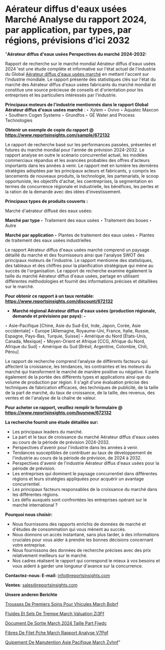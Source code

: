 # Aérateur diffus d'eaux usées Marché Analyse du rapport 2024, par application, par types, par régions, prévisions d’ici 2032

"<strong>Aérateur diffus d'eaux usées Perspectives du marché 2024-2032:</strong>

Rapport de recherche sur le marché mondial Aérateur diffus d'eaux usées 2024 'est une étude complète et informative sur l'état actuel de l'industrie du Global <a href=https://www.reportsinsights.com/sample/672132>Aérateur diffus d'eaux usées marché</a> en mettant l'accent sur l'industrie mondiale. Le rapport présente des statistiques clés sur l'état du marché des Aérateur diffus d'eaux usées fabricants du marché mondial et constitue une source précieuse de conseils et d'orientation pour les entreprises et les particuliers intéressés par l'industrie.

<strong>Principaux moteurs de l'industrie mentionnés dans le rapport Global Aérateur diffus d'eaux usées marché</strong> :
‣ Xylem
‣ Ovivo
‣ Aquatec Maxcon
‣ Southern Cogen Systems
‣ Grundfos
‣ GE Water and Process Technologies

<strong>Obtenir un exemple de copie du rapport @ <a href=https://www.reportsinsights.com/sample/672132>https://www.reportsinsights.com/sample/672132</a></strong>

Le rapport de recherche basé sur les performances passées, présentes et futures du marché mondial pour l'année de prévision 2024-2032. Le rapport analyse en outre le scénario concurrentiel actuel, les modèles commerciaux répandus et les avancées probables des offres d'acteurs importants dans les années à venir. Le rapport met en lumière les dernières stratégies adoptées par les principaux acteurs et fabricants, y compris les lancements de nouveaux produits, la technologie, les partenariats, le scoop opportuniste, les objectifs d'achat, les coentreprises, la segmentation en termes de concurrence régionale et industrielle, les bénéfices, les pertes et la ration de la demande avec des idées d'investissement.

<strong>Principaux types de produits couverts :</strong>

Marché d'aérateur diffusé des eaux usées:

<strong>Marché par type </strong>
‣ Traitement des eaux usées
‣ Traitement des boues
‣ Autre

<strong>Marché par application </strong>
‣ Plantes de traitement des eaux usées
‣ Plantes de traitement des eaux usées industrielles

Le rapport Aérateur diffus d'eaux usées marché comprend un paysage détaillé du marché et des fournisseurs ainsi que l'analyse SWOT des principaux moteurs de l'industrie. Le rapport mentionne des statistiques, des tableaux et des chiffres pour la planification stratégique qui mène au succès de l'organisation. Le rapport de recherche examine également la taille du marché Aérateur diffus d'eaux usées, partage en utilisant différentes méthodologies et fournit des informations précises et détaillées sur le marché.

<strong>Pour obtenir ce rapport à un taux rentable: <a href=https://www.reportsinsights.com/discount/672132>https://www.reportsinsights.com/discount/672132</a></strong>
<ul>
  <li><strong>Marché régional Aérateur diffus d'eaux usées (production régionale, demande et prévisions par pays): -</strong></li>
</ul>
‣ Asie-Pacifique [Chine, Asie du Sud-Est, Inde, Japon, Corée, Asie occidentale]
‣ Europe [Allemagne, Royaume-Uni, France, Italie, Russie, Espagne, Pays-Bas, Turquie, Suisse]
‣ Amérique du Nord [États-Unis, Canada, Mexique]
‣ Moyen-Orient et Afrique [CCG, Afrique du Nord, Afrique du Sud]
‣ Amérique du Sud [Brésil, Argentine, Colombie, Chili, Pérou]

Le rapport de recherche comprend l’analyse de différents facteurs qui affectent la croissance, les tendances, les contraintes et les moteurs du marché qui transforment le marché de manière positive ou négative. Il parle également de la portée des différents types et applications ainsi que du volume de production par région. Il s'agit d'une évaluation précise des techniques de fabrication efficaces, des techniques de publicité, de la taille de la part de marché, du taux de croissance, de la taille, des revenus, des ventes et de l'analyse de la chaîne de valeur.

<strong>Pour acheter ce rapport, veuillez remplir le formulaire @   <a href=https://www.reportsinsights.com/buynow/672132>https://www.reportsinsights.com/buynow/672132</a></strong>

<strong>La recherche fournit une étude détaillée sur:</strong>
<ul>
  <li>Les principaux leaders du marché.</li>
  <li>La part et le taux de croissance du marché Aérateur diffus d'eaux usées au cours de la période de prévision 2024-2032.</li>
  <li>Perspectives d'avenir pour l'industrie dans les années à venir.</li>
  <li>Tendances susceptibles de contribuer au taux de développement de l'industrie au cours de la période de prévision, de 2024 à 2032.</li>
  <li>Perspectives d'avenir de l'industrie Aérateur diffus d'eaux usées pour la période de prévision.</li>
  <li>Les entreprises qui dominent le paysage concurrentiel dans différentes régions et leurs stratégies appliquées pour acquérir un avantage concurrentiel.</li>
  <li>Les principaux facteurs responsables de la croissance du marché dans les différentes régions.</li>
  <li>Les défis auxquels sont confrontées les entreprises opérant sur le marché international ?</li>
</ul>
<strong>Pourquoi nous choisir:</strong>
<ul>
  <li>Nous fournissons des rapports enrichis de données de marché et d'études de consommation qui vous mènent au succès.</li>
  <li>Nous donnons un accès instantané, sans plus tarder, à des informations cruciales pour vous aider à prendre les bonnes décisions concernant votre entreprise.</li>
  <li>Nous fournissons des données de recherche précises avec des prix relativement meilleurs sur le marché.</li>
  <li>Nos cadres réalisent le rapport qui correspond le mieux à vos besoins et vous aident à garder une longueur d'avance sur la concurrence.</li>
</ul>
<strong>Contactez-nous:
</strong><strong>E-mail:</strong> <a href=mailto:info@reportsinsights.com>info@reportsinsights.com</a>

<strong>Ventes</strong>: <a href=mailto:sales@reportsinsights.com>sales@reportsinsights.com</a>

<strong>Unsere anderen Berichte</strong>

<a href=https://www.linkedin.com/pulse/trousses-de-premiers-soins-pour-v%C3%A9hicules-march%C3%A9-bobrf/>Trousses De Premiers Soins Pour Vhicules March Bobrf</a>

<a href=https://www.linkedin.com/pulse/fluides-et-sels-de-trempe-march%C3%A9-%C3%A9valuation-zi3ff/>Fluides Et Sels De Trempe March Valuation Zi3Ff</a>

<a href=https://www.linkedin.com/pulse/document-de-sortie-march%C3%A9-2024-taille-part-fjwdc/>Document De Sortie March 2024 Taille Part Fjwdc</a>

<a href=https://www.linkedin.com/pulse/fibres-de-filet-p%C3%AAche-march%C3%A9-rapport-analyse-v7pgf/>Fibres De Filet Pche March Rapport Analyse V7Pgf</a>

<a href=https://www.linkedin.com/pulse/%C3%A9quipement-de-manutention-asie-pacifique-march%C3%A9-zvhnf/>Quipement De Manutention Asie Pacifique March Zvhnf</a>"
